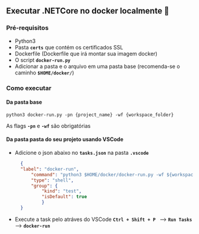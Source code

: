 ## Executar .NETCore no docker localmente :whale:

### Pré-requisitos
- Python3
- Pasta **``certs``** que contém os certificados SSL
- Dockerfile (Dockerfile que irá montar sua imagem docker)
- O script **``docker-run.py``**
- Adicionar a pasta e o arquivo em uma pasta base (recomenda-se o caminho **``$HOME/docker/``**)

### Como executar
#### Da pasta base
    python3 docker-run.py -pn {project_name} -wf {workspace_folder}

As flags **``-pn``** e **``-wf``** são obrigatórias

#### Da pasta pasta do seu projeto usando VSCode

- Adicione o json abaixo no **``tasks.json``** na pasta **``.vscode``**

  ```json
    {
    "label": "docker-run",
        "command": "python3 $HOME/docker/docker-run.py -wf ${workspaceFolder} -pn Inter.Crm.TrackSale.Integrator.AtualizaCampanhas.Job",
        "type": "shell",
        "group": {
            "kind": "test",
            "isDefault": true
            }
    }
    ```
- Execute a task pelo atráves do VSCode **``Ctrl + Shift + P ``** --> **``Run Tasks``** --> **``docker-run``** 
